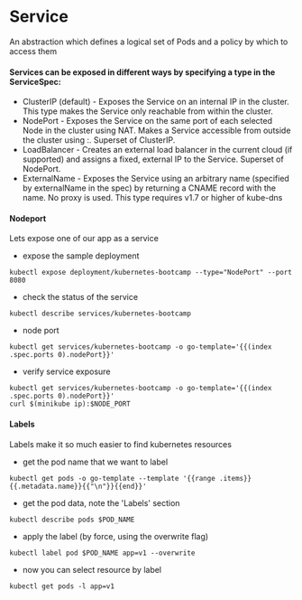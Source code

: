 # Service
An abstraction which defines a logical set of Pods and a policy by which to access them

#### Services can be exposed in different ways by specifying a type in the ServiceSpec:
- ClusterIP (default) - Exposes the Service on an internal IP in the cluster. This type makes the Service only reachable from within the cluster.
- NodePort - Exposes the Service on the same port of each selected Node in the cluster using NAT. Makes a Service accessible from outside the cluster using <NodeIP>:<NodePort>. Superset of ClusterIP.
- LoadBalancer - Creates an external load balancer in the current cloud (if supported) and assigns a fixed, external IP to the Service. Superset of NodePort.
- ExternalName - Exposes the Service using an arbitrary name (specified by externalName in the spec) by returning a CNAME record with the name. No proxy is used. This type requires v1.7 or higher of kube-dns

#### Nodeport
Lets expose one of our app as a service
- expose the sample deployment
```
kubectl expose deployment/kubernetes-bootcamp --type="NodePort" --port 8080
```
- check the status of the service
```
kubectl describe services/kubernetes-bootcamp
```
- node port
```
kubectl get services/kubernetes-bootcamp -o go-template='{{(index .spec.ports 0).nodePort}}'
```
- verify service exposure
```
kubectl get services/kubernetes-bootcamp -o go-template='{{(index .spec.ports 0).nodePort}}'
curl $(minikube ip):$NODE_PORT
```

#### Labels
Labels make it so much easier to find kubernetes resources
- get the pod name that we want to label
```
kubectl get pods -o go-template --template '{{range .items}}{{.metadata.name}}{{"\n"}}{{end}}'
```
- get the pod data, note the 'Labels' section
```
kubectl describe pods $POD_NAME
```
- apply the label (by force, using the overwrite flag)
```
kubectl label pod $POD_NAME app=v1 --overwrite
```
- now you can select resource by label
```
kubectl get pods -l app=v1
```
